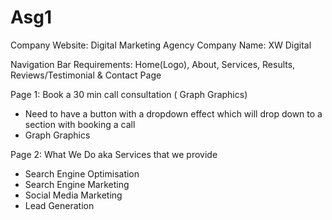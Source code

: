 # Asg1

Company Website: Digital Marketing Agency
Company Name: XW Digital

Navigation Bar Requirements: 
Home(Logo), About, Services, Results, Reviews/Testimonial & Contact Page

Page 1: Book a 30 min call consultation ( Graph Graphics)
- Need to have a button with a dropdown effect which will drop down to a section with booking a call
- Graph Graphics

Page 2: What We Do aka Services that we provide
- Search Engine Optimisation
- Search Engine Marketing
- Social Media Marketing
- Lead Generation



















